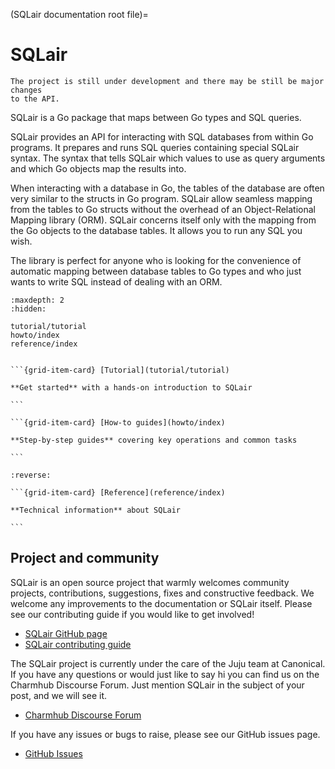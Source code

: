 (SQLair documentation root file)=
# SQLair

```{note}
The project is still under development and there may be still be major changes
to the API.
```

SQLair is a Go package that maps between Go types and SQL queries.

SQLair provides an API for interacting with SQL databases from within Go
programs. It prepares and runs SQL queries containing special SQLair syntax.
The syntax that tells SQLair which values to use as query arguments and which
Go objects map the results into.

When interacting with a database in Go, the tables of the database are often
very similar to the structs in Go program. SQLair allow seamless mapping from
the tables to Go structs without the overhead of an Object-Relational Mapping
library (ORM). SQLair concerns itself only with the mapping from the Go objects
to the database tables. It allows you to run any SQL you wish.

The library is perfect for anyone who is looking for the convenience of
automatic mapping between database tables to Go types and who just wants to
write SQL instead of dealing with an ORM.

```{toctree}
:maxdepth: 2
:hidden:

tutorial/tutorial
howto/index
reference/index
```

````{grid} 1 1 2 2 

```{grid-item-card} [Tutorial](tutorial/tutorial)

**Get started** with a hands-on introduction to SQLair

```

```{grid-item-card} [How-to guides](howto/index)

**Step-by-step guides** covering key operations and common tasks

```

````

````{grid} 1 1 1 1
:reverse:

```{grid-item-card} [Reference](reference/index)

**Technical information** about SQLair

```

````

## Project and community

SQLair is an open source project that warmly welcomes community projects,
contributions, suggestions, fixes and constructive feedback. We welcome any
improvements to the documentation or SQLair itself. Please see our contributing
guide if you would like to get involved!

- [SQLair GitHub page](https://github.com/canonical/sqlair)
- [SQLair contributing guide](https://github.com/canonical/sqlair/blob/main/CONTRIBUTING.md)

The SQLair project is currently under the care of the Juju team at Canonical. If
you have any questions or would just like to say hi you can find us on the
Charmhub Discourse Forum. Just mention SQLair in the subject of your post, and we
will see it.

- [Charmhub Discourse Forum](https://discourse.charmhub.io/)

If you have any issues or bugs to raise, please see our GitHub issues page.

- [GitHub Issues](https://github.com/canonical/sqlair)
